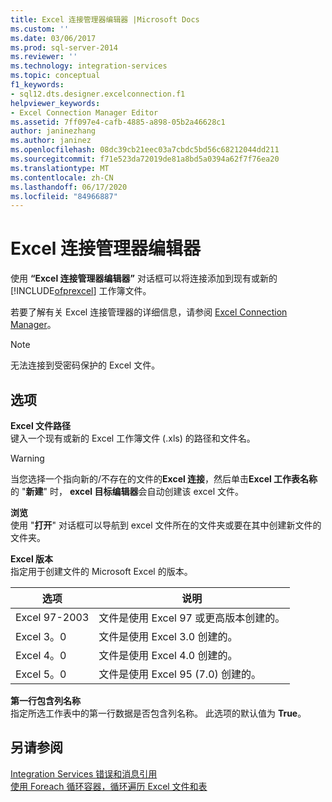 ```yaml
---
title: Excel 连接管理器编辑器 |Microsoft Docs
ms.custom: ''
ms.date: 03/06/2017
ms.prod: sql-server-2014
ms.reviewer: ''
ms.technology: integration-services
ms.topic: conceptual
f1_keywords:
- sql12.dts.designer.excelconnection.f1
helpviewer_keywords:
- Excel Connection Manager Editor
ms.assetid: 7ff097e4-cafb-4885-a898-05b2a46628c1
author: janinezhang
ms.author: janinez
ms.openlocfilehash: 08dc39cb21eec03a7cbdc5bd56c68212044dd211
ms.sourcegitcommit: f71e523da72019de81a8bd5a0394a62f7f76ea20
ms.translationtype: MT
ms.contentlocale: zh-CN
ms.lasthandoff: 06/17/2020
ms.locfileid: "84966887"
---
```

# <a name="excel-connection-manager-editor"></a>Excel 连接管理器编辑器
  使用 **“Excel 连接管理器编辑器”** 对话框可以将连接添加到现有或新的 [!INCLUDE[ofprexcel](../includes/ofprexcel-md.md)] 工作簿文件。  
  
 若要了解有关 Excel 连接管理器的详细信息，请参阅 [Excel Connection Manager](connection-manager/excel-connection-manager.md)。  
  
> [!NOTE]  
>  无法连接到受密码保护的 Excel 文件。  
  
## <a name="options"></a>选项  
 **Excel 文件路径**  
 键入一个现有或新的 Excel 工作簿文件 (.xls) 的路径和文件名。  
  
> [!WARNING]  
>  当您选择一个指向新的/不存在的文件的**Excel 连接**，然后单击**Excel 工作表名称**的 "**新建**" 时， **excel 目标编辑器**会自动创建该 excel 文件。  
  
 **浏览**  
 使用 "**打开**" 对话框可以导航到 excel 文件所在的文件夹或要在其中创建新文件的文件夹。  
  
 **Excel 版本**  
 指定用于创建文件的 Microsoft Excel 的版本。  
  
|选项|说明|  
|------------|-----------------|  
|Excel 97-2003|文件是使用 Excel 97 或更高版本创建的。|  
|Excel 3。0|文件是使用 Excel 3.0 创建的。|  
|Excel 4。0|文件是使用 Excel 4.0 创建的。|  
|Excel 5。0|文件是使用 Excel 95 (7.0) 创建的。|  
  
 **第一行包含列名称**  
 指定所选工作表中的第一行数据是否包含列名称。 此选项的默认值为 **True**。  
  
## <a name="see-also"></a>另请参阅  
 [Integration Services 错误和消息引用](../../2014/integration-services/integration-services-error-and-message-reference.md)   
 [使用 Foreach 循环容器，循环遍历 Excel 文件和表](control-flow/foreach-loop-container.md)  
  
  
